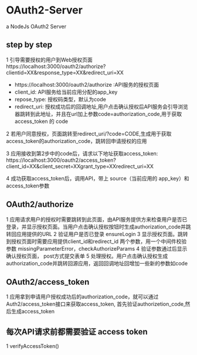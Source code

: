 # OAuth2-Server
a NodeJs OAuth2 Server

## step by step

1 引导需要授权的用户到Web授权页面 https://localhost:3000/oauth2/authorize?clientid=XX&response_type=XX&redirect_uri=XX
- https://localhost:3000/oauth2/authorize :API服务的授权页面
- client_id: API服务给当前应用分配的app_key
- repose_type: 授权码类型，默认为code
- redirect_uri: 授权成功后的回调地址,用户点击确认授权后API服务会引导浏览器跳转到此地址，并且在url加上参数code=authorization_code,用于获取access_token 的 code

2 若用户同意授权，页面跳转至redirect_uri/?code=CODE,生成用于获取access_token的authorization_code，跳转回申请授权的应用

3 应用接收到第2步中的code后，请求以下地址获取access_token:
https://localhost:3000/oauth2/access_token?client_id=XX&client_secret=XXgrant_type=XXredirect_uri=XX

4 成功获取access_token后，调用API，带上 source（当前应用的 app_key）和access_token参数

## OAuth2/authorize
1 应用请求用户的授权时需要跳转到此页面，由API服务提供方来检查用户是否已登录，并显示授权页面。当用户点击确认授权按钮时生成authorization_code并跳转回应用提供的URL
2 验证用户是否已登录 ensureLogin
3 显示授权页面。跳转到授权页面时需要应用提供client_id和redirect_id 两个参数，用一个中间件校验参数
missingParameterError，checkAuthorizeParams
4 验证参数通过后显示确认授权页面， post方式提交表单
5 处理授权。用户点击确认授权生成authorization_code并跳转回源应用，返回回调地址回增加一些新的参数如code

## OAuth2/access_token
1 应用拿到申请用户授权成功后的authorization_code，就可以通过Auth2/access_token接口来获取access_token,
首先验证authorizetion_code,然后生成access_token

## 每次API请求前都需要验证 access token
1 verifyAccessToken()



